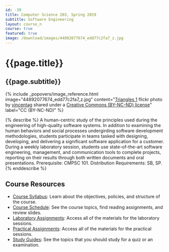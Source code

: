 ```yaml
---
id: -39
title: Computer Science 203, Spring 2019
subtitle: Software Engineering
layout: course_n
course: true
featured: true
image: /download/images/44892077674_edd77c2fa7_z.jpg
---
```


# {{page.title}}
## {{page.subtitle}}

<!-- Include header image -->
{% include _popovers/image_reference.html image="44892077674_edd77c2fa7_z.jpg" content="<a title='Triangles 1' href='https://flickr.com/photos/165551863@N02/44892077674'>Triangles 1</a> flickr photo by <a href='https://flickr.com/people/165551863@N02'>vincentag</a> shared under a <a href='https://creativecommons.org/licenses/by-nc-nd/2.0/'>Creative Commons (BY-NC-ND) license</a>" label="CC (BY-NC-ND)" %}

{% describe %}
A human-centric study of the principles used during the engineering of
high-quality software systems. In addition to examining the human behaviors and
social processes undergirding software development methodologies, students
participate in teams tasked with designing, developing, and delivering a
significant software application for a customer. During a weekly laboratory
session, students use state-of-the-art software engineering, management, and
communication tools to complete projects, reporting on their results through
both written documents and oral presentations. Prerequisite: CMPSC
101. Distribution Requirements: SB, SP.
{% enddescribe %}

## Course Resources

<ul class="fa-ul">

<li><i class="fa-li fa fa-arrow-right"></i><a href=""
class="major">Course Syllabus</a>: Learn about the objectives, policies, and structure of the course.

<li><i class="fa-li fa fa-arrow-right"></i><a href="{{site.baseurl}}teaching/cs203S2019/schedule/"
class="major">Course Schedule</a>: See the course topics, find reading assignments, and review slides.

<li><i class="fa-li fa fa-arrow-right"></i><a href="{{site.baseurl}}teaching/cs203S2019/laboratories/"
class="major">Laboratory Assignments</a>: Access all of the materials for the laboratory sessions.

<li><i class="fa-li fa fa-arrow-right"></i><a href="{{site.baseurl}}teaching/cs203S2019/practicals/"
class="major">Practical Assignments</a>: Access all of the materials for the practical sessions.

<li><i class="fa-li fa fa-arrow-right"></i><a href="{{site.baseurl}}teaching/cs203S2019/studyguides/"
class="major">Study Guides</a>: See the topics that you should study for a quiz or an examination.

</ul>
